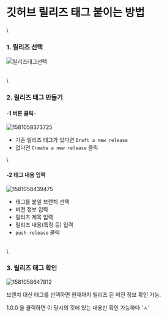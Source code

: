# 깃허브 릴리즈 태그 붙이는 방법

\


### 1. 릴리즈 선택

![릴리즈태그선택](https://github.com/mand2/notes/blob/e067418adc/images/20200207\_01.png)

\
\


### 2. 릴리즈 태그 만들기

#### -1 버튼 클릭-

![1581058373725](https://github.com/mand2/notes/blob/e067418adc/images/20200207\_02.png)

* 기존 릴리즈 태그가 있다면 `Draft a new release`
* 없다면 `Create a new release` 클릭

\


#### -2 태그 내용 입력

![1581058439475](https://github.com/mand2/notes/blob/e067418adc/images/20200207\_03.png)

* 태그를 붙일 브랜치 선택
* 버전 정보 입력
* 릴리즈 제목 입력
* 릴리즈 내용(특징 등) 입력
* `push release` 클릭

\
\


### 3. 릴리즈 태그 확인

![1581058647812](https://github.com/mand2/notes/blob/e067418adc/images/20200207\_04.png)

브랜치 대신 태그를 선택하면 현재까지 릴리즈 된 버전 정보 확인 가능.

1.0.0 을 클릭하면 이 당시의 깃에 있는 내용만 확인 가능하다 'ㅅ'
